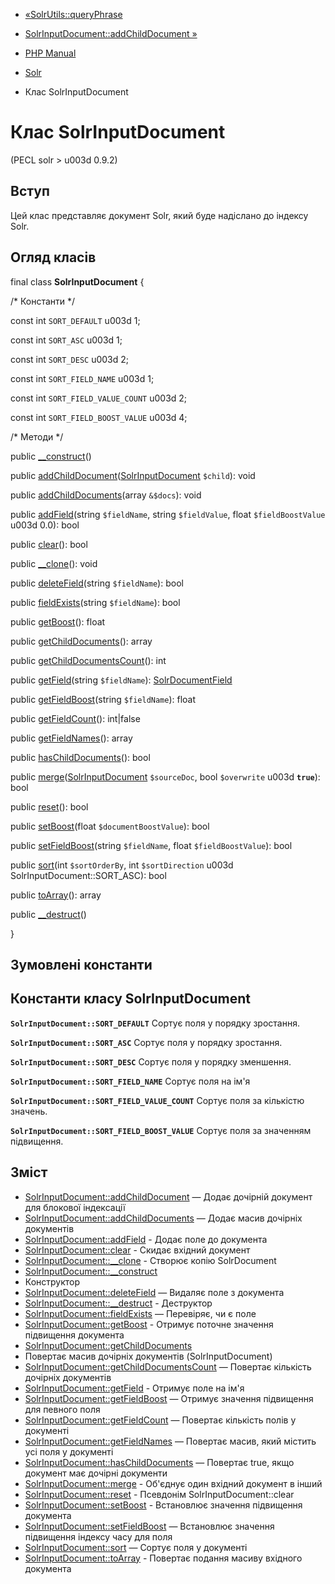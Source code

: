 - [«SolrUtils::queryPhrase](solrutils.queryphrase.md)
- [SolrInputDocument::addChildDocument »](solrinputdocument.addchilddocument.md)

- [PHP Manual](index.md)
- [Solr](book.solr.md)
- Клас SolrInputDocument

# Клас SolrInputDocument

(PECL solr \> u003d 0.9.2)

## Вступ

Цей клас представляє документ Solr, який буде надіслано до індексу
Solr.

## Огляд класів

final class **SolrInputDocument** {

/\* Константи \*/

const int `SORT_DEFAULT` u003d 1;

const int `SORT_ASC` u003d 1;

const int `SORT_DESC` u003d 2;

const int `SORT_FIELD_NAME` u003d 1;

const int `SORT_FIELD_VALUE_COUNT` u003d 2;

const int `SORT_FIELD_BOOST_VALUE` u003d 4;

/\* Методи \*/

public [\_\_construct](solrinputdocument.construct.md)()

public
[addChildDocument](solrinputdocument.addchilddocument.md)([SolrInputDocument](class.solrinputdocument.md)
`$child`): void

public
[addChildDocuments](solrinputdocument.addchilddocuments.md)(array
`&$docs`): void

public [addField](solrinputdocument.addfield.md)(string `$fieldName`,
string `$fieldValue`, float `$fieldBoostValue` u003d 0.0): bool

public [clear](solrinputdocument.clear.md)(): bool

public [\_\_clone](solrinputdocument.clone.md)(): void

public [deleteField](solrinputdocument.deletefield.md)(string
`$fieldName`): bool

public [fieldExists](solrinputdocument.fieldexists.md)(string
`$fieldName`): bool

public [getBoost](solrinputdocument.getboost.md)(): float

public [getChildDocuments](solrinputdocument.getchilddocuments.md)():
array

public
[getChildDocumentsCount](solrinputdocument.getchilddocumentscount.md)():
int

public [getField](solrinputdocument.getfield.md)(string `$fieldName`):
[SolrDocumentField](class.solrdocumentfield.md)

public [getFieldBoost](solrinputdocument.getfieldboost.md)(string
`$fieldName`): float

public [getFieldCount](solrinputdocument.getfieldcount.md)():
int\|false

public [getFieldNames](solrinputdocument.getfieldnames.md)(): array

public [hasChildDocuments](solrinputdocument.haschilddocuments.md)():
bool

public
[merge](solrinputdocument.merge.md)([SolrInputDocument](class.solrinputdocument.md)
`$sourceDoc`, bool `$overwrite` u003d **`true`**): bool

public [reset](solrinputdocument.reset.md)(): bool

public [setBoost](solrinputdocument.setboost.md)(float
`$documentBoostValue`): bool

public [setFieldBoost](solrinputdocument.setfieldboost.md)(string
`$fieldName`, float `$fieldBoostValue`): bool

public [sort](solrinputdocument.sort.md)(int `$sortOrderBy`, int
`$sortDirection` u003d SolrInputDocument::SORT_ASC): bool

public [toArray](solrinputdocument.toarray.md)(): array

public [\_\_destruct](solrinputdocument.destruct.md)()

}

## Зумовлені константи

## Константи класу SolrInputDocument

**`SolrInputDocument::SORT_DEFAULT`**
Сортує поля у порядку зростання.

**`SolrInputDocument::SORT_ASC`**
Сортує поля у порядку зростання.

**`SolrInputDocument::SORT_DESC`**
Сортує поля у порядку зменшення.

**`SolrInputDocument::SORT_FIELD_NAME`**
Сортує поля на ім'я

**`SolrInputDocument::SORT_FIELD_VALUE_COUNT`**
Сортує поля за кількістю значень.

**`SolrInputDocument::SORT_FIELD_BOOST_VALUE`**
Сортує поля за значенням підвищення.

## Зміст

- [SolrInputDocument::addChildDocument](solrinputdocument.addchilddocument.md)
— Додає дочірній документ для блокової індексації
- [SolrInputDocument::addChildDocuments](solrinputdocument.addchilddocuments.md)
— Додає масив дочірніх документів
- [SolrInputDocument::addField](solrinputdocument.addfield.md) -
Додає поле до документа
- [SolrInputDocument::clear](solrinputdocument.clear.md) -
Скидає вхідний документ
- [SolrInputDocument::\_\_clone](solrinputdocument.clone.md) -
Створює копію SolrDocument
- [SolrInputDocument::\_\_construct](solrinputdocument.construct.md)
- Конструктор
- [SolrInputDocument::deleteField](solrinputdocument.deletefield.md)
— Видаляє поле з документа
- [SolrInputDocument::\_\_destruct](solrinputdocument.destruct.md) -
Деструктор
- [SolrInputDocument::fieldExists](solrinputdocument.fieldexists.md)
— Перевіряє, чи є поле
- [SolrInputDocument::getBoost](solrinputdocument.getboost.md) -
Отримує поточне значення підвищення документа
- [SolrInputDocument::getChildDocuments](solrinputdocument.getchilddocuments.md)
- Повертає масив дочірніх документів (SolrInputDocument)
- [SolrInputDocument::getChildDocumentsCount](solrinputdocument.getchilddocumentscount.md)
— Повертає кількість дочірніх документів
- [SolrInputDocument::getField](solrinputdocument.getfield.md) -
Отримує поле на ім'я
- [SolrInputDocument::getFieldBoost](solrinputdocument.getfieldboost.md)
— Отримує значення підвищення для певного поля
- [SolrInputDocument::getFieldCount](solrinputdocument.getfieldcount.md)
— Повертає кількість полів у документі
- [SolrInputDocument::getFieldNames](solrinputdocument.getfieldnames.md)
— Повертає масив, який містить усі поля у документі
- [SolrInputDocument::hasChildDocuments](solrinputdocument.haschilddocuments.md)
— Повертає true, якщо документ має дочірні документи
- [SolrInputDocument::merge](solrinputdocument.merge.md) -
Об'єднує один вхідний документ в інший
- [SolrInputDocument::reset](solrinputdocument.reset.md) - Псевдонім
SolrInputDocument::clear
- [SolrInputDocument::setBoost](solrinputdocument.setboost.md) -
Встановлює значення підвищення документа
- [SolrInputDocument::setFieldBoost](solrinputdocument.setfieldboost.md)
— Встановлює значення підвищення індексу часу для поля
- [SolrInputDocument::sort](solrinputdocument.sort.md) — Сортує
поля у документі
- [SolrInputDocument::toArray](solrinputdocument.toarray.md) -
Повертає подання масиву вхідного документа
